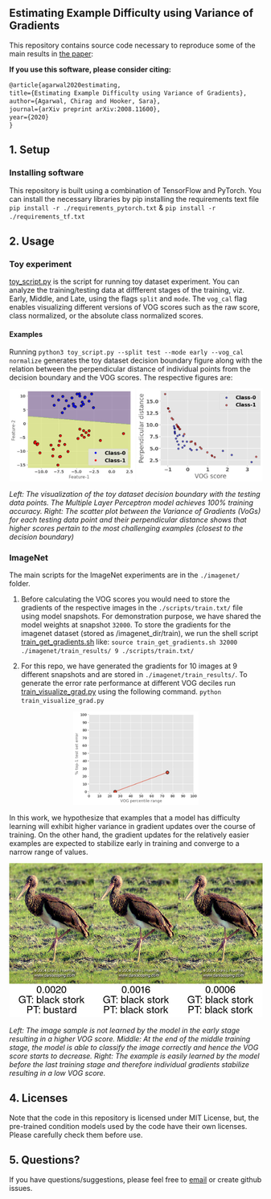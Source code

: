 ## Estimating Example Difficulty using Variance of Gradients

This repository contains source code necessary to reproduce some of the main results in [the paper](https://arxiv.org/abs/2008.11600):

**If you use this software, please consider citing:**
    
    @article{agarwal2020estimating, 
    title={Estimating Example Difficulty using Variance of Gradients},
    author={Agarwal, Chirag and Hooker, Sara},
    journal={arXiv preprint arXiv:2008.11600},
    year={2020}
    }
    
## 1. Setup

### Installing software
This repository is built using a combination of TensorFlow and PyTorch. You can install the necessary libraries by pip installing the requirements text file `pip install -r ./requirements_pytorch.txt` & `pip install -r ./requirements_tf.txt`

## 2. Usage
### Toy experiment
[toy_script.py](toy_script.py) is the script for running toy dataset experiment. You can analyze the training/testing data at diffferent stages of the training, viz. Early, Middle, and Late, using the flags `split` and `mode`. The `vog_cal` flag enables visualizing different versions of VOG scores such as the raw score, class normalized, or the absolute class normalized scores. 

#### Examples
Running `python3 toy_script.py --split test --mode early --vog_cal normalize` generates the toy dataset decision boundary figure along with the relation between the perpendicular distance of individual points from the decision boundary and the VOG scores. The respective figures are:

<p align="center">
    <img src="figures/toy_dataset_decision_boundary.jpg" width=250px>
    <img src="figures/test_early_normalize.jpg" width=250px>
</p>
<p align="left"><i>Left: The visualization of the toy dataset decision boundary with the testing data points. The Multiple Layer Perceptron model achieves 100% training accuracy. Right: The scatter plot between the Variance of Gradients (VoGs) for each testing data point and their perpendicular distance shows that higher scores pertain to the most
challenging examples (closest to the decision boundary)</i></p>

### ImageNet
The main scripts for the ImageNet experiments are in the `./imagenet/` folder. 

1. Before calculating the VOG scores you would need to store the gradients of the respective images in the `./scripts/train.txt/` file using model snapshots. For demonstration purpose, we have shared the model weights at snapshot `32000`. To store the gradients for the imagenet dataset (stored as <path>/imagenet_dir/train), we run the shell script [train_get_gradients.sh](train_get_gradients.sh) like:
`source train_get_gradients.sh 32000 ./imagenet/train_results/ 9 ./scripts/train.txt/`

2. For this repo, we have generated the gradients for 10 images at 9 different snapshots and are stored in `./imagenet/train_results/`. To generate the error rate performance at different VOG deciles run [train_visualize_grad.py](train_visualize_grad.py) using the following command.
`python train_visualize_grad.py`

<p align="center">
    <img src="imagenet/imagenet_error_plot_late.jpg" width=250px>
</p>

In this work, we hypothesize that examples that a model has difficulty learning will exhibit higher variance in gradient updates over the course of training. On the
other hand, the gradient updates for the relatively easier examples are expected to stabilize early in training and converge to a narrow range of values.
<p align="center">
    <img src="imagenet/train_vog_sample.jpg" width=700px>
</p>
<p align="left"><i>Left: The image sample is not learned by the model in the early stage resulting in a higher VOG score. Middle: At the end of the middle training stage, the model is able to classify the image correctly and hence the VOG score starts to decrease. Right: The example is easily learned by the model before the last training stage and therefore individual gradients stabilize resulting in a low VOG score.</i></p>

## 4. Licenses
Note that the code in this repository is licensed under MIT License, but, the pre-trained condition models used by the code have their own licenses. Please carefully check them before use. 

## 5. Questions?
If you have questions/suggestions, please feel free to [email](mailto:chiragagarwall12@gmail.com) or create github issues.     
